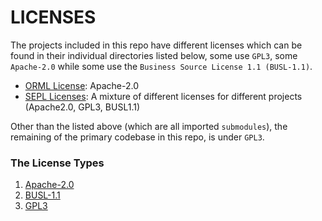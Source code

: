 # LICENSES

The projects included in this repo have different licenses which can be found in their individual directories listed below, some use `GPL3`, some `Apache-2.0` while some use the `Business Source License 1.1 (BUSL-1.1)`.

- [ORML License](./lib-orml/LICENSE.md): Apache-2.0
- [SEPL Licenses](./lib-sepl/LICENSE.md): A mixture of different licenses for different projects (Apache2.0, GPL3, BUSL1.1)

 Other than the listed above (which are all imported `submodules`), the remaining of the primary codebase in this repo, is under `GPL3`. 

### The License Types
1. [Apache-2.0](./Apache-2.0.md)
2. [BUSL-1.1](./BUSL-1.1.md)
3. [GPL3](./GPL3.md)
